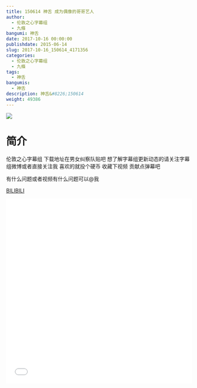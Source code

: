 ```yaml
---
title: 150614 神舌 成为偶像的哥哥艺人
author: 
  - 伦敦之心字幕组
  - 九條
bangumi: 神舌
date: 2017-10-16 00:00:00
publishdate: 2015-06-14
slug: 2017-10-16_150614_4171356
categories: 
  - 伦敦之心字幕组
  - 九條
tags: 
  - 神舌
bangumis: 
  - 神舌
description: 神舌&#8226;150614
weight: 49386
---
```


![](https://i.imgur.com/VKqQpjF.jpg)

# 简介  
伦敦之心字幕组 下载地址在男女纠察队贴吧 想了解字幕组更新动态的请关注字幕组微博或者直接关注我 喜欢的就投个硬币 收藏下视频 贡献点弹幕吧


有什么问题或者视频有什么问题可以@我

  [BILIBILI](https://www.bilibili.com/video/av4171356/)


<div class="vcontainer">  <iframe class='video' src="//www.bilibili.com/html/html5player.html?cid=6737450&aid=4171356" width="100%" height="500" frameborder="0" allowfullscreen="allowfullscreen"></iframe></div>
